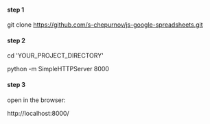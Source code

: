 #### step 1
git clone https://github.com/s-chepurnov/js-google-spreadsheets.git

#### step 2
cd 'YOUR_PROJECT_DIRECTORY'

python -m SimpleHTTPServer 8000

#### step 3
open in the browser:

http://localhost:8000/
